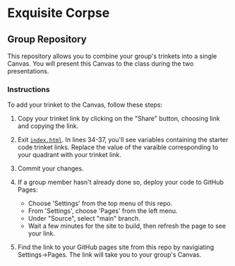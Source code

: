 # Exquisite Corpse
## Group Repository

This repository allows you to combine your group's trinkets into a single Canvas. 
You will present this Canvas to the class during the two presentations. 

### Instructions

To add your trinket to the Canvas, follow these steps:

1. Copy your trinket link by clicking on the "Share" button, choosing link and copying the link.

2. Exit [`index.html`](index.html). In lines 34-37, you'll see variables containing the starter code trinket links. Replace the value of the varaible corresponding to your quadrant with your trinket link.  

3. Commit your changes. 

4. If a group member hasn't already done so, deploy your code to GitHub Pages:
    - Choose 'Settings' from the top menu of this repo.
    - From 'Settings', choose 'Pages' from the left menu.
    - Under "Source", select "main" branch.
    - Wait a few minutes for the site to build, then refresh the page to see your link. 

5. Find the link to your GitHub pages site from this repo by navigiating Settings->Pages. The link will take you to your group's Canvas. 

